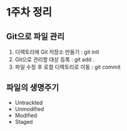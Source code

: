 1주차 정리
=========

## Git으로 파일 관리
1. 디렉토리에 Git 저장소 만들기 : git init
2. Git으로 관리할 대상 등록 : git add .
3. 파일 수정 후 로컬 디렉토리로 이동 : git commit

## 파일의 생명주기
- Untrackted
- Unmodified
- Modified
- Staged